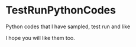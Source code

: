 # TestRunPythonCodes
Python codes that I have sampled, test run and like

I hope you will like them too.
